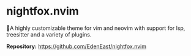 # nightfox.nvim

🦊A highly customizable theme for vim and neovim with support for lsp, treesitter and a variety of plugins.

**Repository:** <https://github.com/EdenEast/nightfox.nvim>
